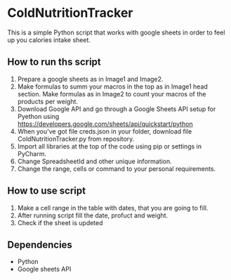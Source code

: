 # ColdNutritionTracker
This is a simple Python script that works with google sheets in order to feel up you calories intake sheet.

## How to run ths script
1. Prepare a google sheets as in Image1 and Image2.
2. Make formulas to summ your macros in the top as in Image1 head section. Make formulas as in Image2 to count your macros of the products per weight.
3. Download Google API and go through a Google Sheets API setup for Pyethon using https://developers.google.com/sheets/api/quickstart/python
4. When you've got file creds.json in your folder, download file ColdNutritionTracker.py from repository.
5. Import all libraries at the top of the code using pip or settings in PyCharm.
5. Change SpreadsheetId and other unique information.
6. Change the range, cells or command to your personal requirements.
  
 ## How to use script
 1. Make a cell range in the table with dates, that you are going to fill.
 2. After running script fill the date, profuct and weight.
 3. Check if the sheet is updeted
 
 ## Dependencies
 - Python
 - Google sheets API
